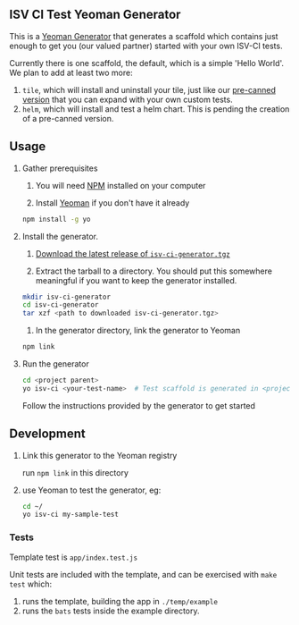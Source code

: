 ## ISV CI Test Yeoman Generator

This is a [Yeoman Generator](https://yeoman.io/) that generates a scaffold which contains just enough
to get you (our valued partner) started with your own ISV-CI tests.

Currently there is one scaffold, the default, which is a simple 'Hello World'. We plan to add at least two
more:
1. `tile`, which will install and uninstall your tile, just like our [pre-canned version](https://github.com/cf-platform-eng/isv-ci-toolkit/tree/master/tests/install-uninstall-pas-tile)
  that you can expand with your own custom tests.
1. `helm`, which will install and test a helm chart. This is pending the creation of a pre-canned version. 

## Usage

1. Gather prerequisites
    1. You will need [NPM](https://www.npmjs.com/) installed on your computer

    1. Install [Yeoman](https://yeoman.io/) if you don't have it already
    ```bash
    npm install -g yo
    ```

1. Install the generator.

    1. [Download the latest release of `isv-ci-generator.tgz`](https://github.com/cf-platform-eng/isv-ci-generator/releases)

    1. Extract the tarball to a directory. You should put this somewhere meaningful if you want to keep the generator installed.
    ```bash
    mkdir isv-ci-generator
    cd isv-ci-generator
    tar xzf <path to downloaded isv-ci-generator.tgz>
    ```
   
   1. In the generator directory, link the generator to Yeoman
    ```bash
    npm link
    ```   

4. Run the generator

    ```bash
    cd <project parent>          
    yo isv-ci <your-test-name>  # Test scaffold is generated in <project parent>/<your-test-name>           
    ```
    
    Follow the instructions provided by the generator to get started

## Development

1. Link this generator to the Yeoman registry

     run `npm link` in this directory
     
2. use Yeoman to test the generator, eg:
    ```bash
    cd ~/
    yo isv-ci my-sample-test
    ```
 
### Tests

Template test is `app/index.test.js`

Unit tests are included with the template, and can be exercised with `make test` which:
  1. runs the template, building the app in `./temp/example`
  1. runs the `bats` tests inside the example directory.